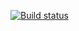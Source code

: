 [![Build status](https://ci.appveyor.com/api/projects/status/9w9lhe4w0st29gei?svg=true)](https://ci.appveyor.com/project/nugmanov87/ajs-homeworks-properties-and-wrappers-1)
